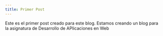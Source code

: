 ```yaml
---
title: Primer Post
---
```

Este es el primer post creado para este blog. 
Estamos creando un blog para la asignatura de Desarrollo de APlicaciones en Web
